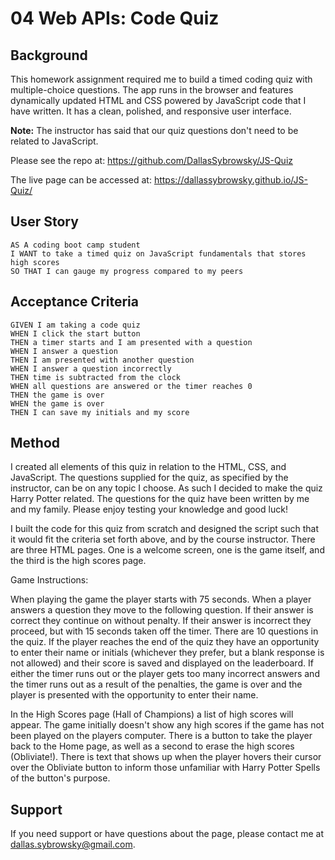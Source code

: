 # 04 Web APIs: Code Quiz

## Background

This homework assignment required me to build a timed coding quiz with multiple-choice questions. The app runs in the browser and features dynamically updated HTML and CSS powered by JavaScript code that I have written. It has a clean, polished, and responsive user interface. 

**Note:** The instructor has said that our quiz questions don't need to be related to JavaScript.

Please see the repo at: https://github.com/DallasSybrowsky/JS-Quiz

The live page can be accessed at: https://dallassybrowsky.github.io/JS-Quiz/

## User Story

```
AS A coding boot camp student
I WANT to take a timed quiz on JavaScript fundamentals that stores high scores
SO THAT I can gauge my progress compared to my peers
```

## Acceptance Criteria

```
GIVEN I am taking a code quiz
WHEN I click the start button
THEN a timer starts and I am presented with a question
WHEN I answer a question
THEN I am presented with another question
WHEN I answer a question incorrectly
THEN time is subtracted from the clock
WHEN all questions are answered or the timer reaches 0
THEN the game is over
WHEN the game is over
THEN I can save my initials and my score
```

## Method

I created all elements of this quiz in relation to the HTML, CSS, and JavaScript. The questions supplied for the quiz, as specified by the instructor, can be on any topic I choose. As such I decided to make the quiz Harry Potter related. The questions for the quiz have been written by me and my family. Please enjoy testing your knowledge and good luck!

I built the code for this quiz from scratch and designed the script such that it would fit the criteria set forth above, and by the course instructor. There are three HTML pages. One is a welcome screen, one is the game itself, and the third is the high scores page.

Game Instructions:

When playing the game the player starts with 75 seconds. When a player answers a question they move to the following question. If their answer is correct they continue on without penalty. If their answer is incorrect they proceed, but with 15 seconds taken off the timer. There are 10 questions in the quiz. If the player reaches the end of the quiz they have an opportunity to enter their name or initials (whichever they prefer, but a blank response is not allowed) and their score is saved and displayed on the leaderboard. If either the timer runs out or the player gets too many incorrect answers and the timer runs out as a result of the penalties, the game is over and the player is presented with the opportunity to enter their name.

In the High Scores page (Hall of Champions) a list of high scores will appear. The game initially doesn't show any high scores if the game has not been played on the players computer. There is a button to take the player back to the Home page, as well as a second to erase the high scores (Obliviate!). There is text that shows up when the player hovers their cursor over the Obliviate button to inform those unfamiliar with Harry Potter Spells of the button's purpose.

## Support

If you need support or have questions about the page, please contact me at dallas.sybrowsky@gmail.com.
